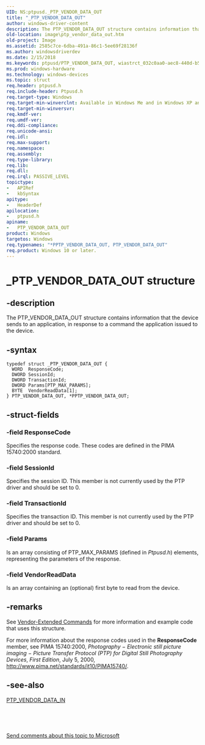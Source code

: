 ```yaml
---
UID: NS:ptpusd._PTP_VENDOR_DATA_OUT
title: "_PTP_VENDOR_DATA_OUT"
author: windows-driver-content
description: The PTP_VENDOR_DATA_OUT structure contains information that the device sends to an application, in response to a command the application issued to the device.
old-location: image\ptp_vendor_data_out.htm
old-project: Image
ms.assetid: 2585c7ce-6dba-491a-86c1-5ee69f28136f
ms.author: windowsdriverdev
ms.date: 2/15/2018
ms.keywords: ptpusd/PTP_VENDOR_DATA_OUT, wiastrct_032c0aa0-aec8-440d-b528-de1b739d2e1d.xml, _PTP_VENDOR_DATA_OUT, PPTP_VENDOR_DATA_OUT, PTP_VENDOR_DATA_OUT structure [Imaging Devices], *PPTP_VENDOR_DATA_OUT, ptpusd/PPTP_VENDOR_DATA_OUT, image.ptp_vendor_data_out, PPTP_VENDOR_DATA_OUT structure pointer [Imaging Devices], PTP_VENDOR_DATA_OUT
ms.prod: windows-hardware
ms.technology: windows-devices
ms.topic: struct
req.header: ptpusd.h
req.include-header: Ptpusd.h
req.target-type: Windows
req.target-min-winverclnt: Available in Windows Me and in Windows XP and later versions of the Windows operating systems.
req.target-min-winversvr: 
req.kmdf-ver: 
req.umdf-ver: 
req.ddi-compliance: 
req.unicode-ansi: 
req.idl: 
req.max-support: 
req.namespace: 
req.assembly: 
req.type-library: 
req.lib: 
req.dll: 
req.irql: PASSIVE_LEVEL
topictype:
-	APIRef
-	kbSyntax
apitype:
-	HeaderDef
apilocation:
-	ptpusd.h
apiname:
-	PTP_VENDOR_DATA_OUT
product: Windows
targetos: Windows
req.typenames: "*PPTP_VENDOR_DATA_OUT, PTP_VENDOR_DATA_OUT"
req.product: Windows 10 or later.
---
```


# _PTP_VENDOR_DATA_OUT structure


## -description


The PTP_VENDOR_DATA_OUT structure contains information that the device sends to an application, in response to a command the application issued to the device.


## -syntax


````
typedef struct _PTP_VENDOR_DATA_OUT {
  WORD  ResponseCode;
  DWORD SessionId;
  DWORD TransactionId;
  DWORD Params[PTP_MAX_PARAMS];
  BYTE  VendorReadData[1];
} PTP_VENDOR_DATA_OUT, *PPTP_VENDOR_DATA_OUT;
````


## -struct-fields




### -field ResponseCode

Specifies the response code. These codes are defined in the PIMA 15740:2000 standard.


### -field SessionId

Specifies the session ID. This member is not currently used by the PTP driver and should be set to 0.


### -field TransactionId

Specifies the transaction ID. This member is not currently used by the PTP driver and should be set to 0.


### -field Params

Is an array consisting of PTP_MAX_PARAMS (defined in <i>Ptpusd.h</i>) elements, representing the parameters of the response.


### -field VendorReadData

Is an array containing an (optional) first byte to read from the device.


## -remarks



See <a href="https://msdn.microsoft.com/3d360a9f-5a65-452b-a8ad-080dc7d8c8f5">Vendor-Extended Commands</a> for more information and example code that uses this structure.

For more information about the response codes used in the <b>ResponseCode</b> member, see PIMA 15740:2000, <i>Photography </i>−<i> Electronic still picture imaging </i>−<i> Picture Transfer Protocol (PTP) for Digital Still Photography Devices</i>,<i> First Edition</i>, July 5, 2000, http://www.pima.net/standards/it10/PIMA15740/. 




## -see-also

<a href="..\ptpusd\ns-ptpusd-_ptp_vendor_data_in.md">PTP_VENDOR_DATA_IN</a>



 

 

<a href="mailto:wsddocfb@microsoft.com?subject=Documentation%20feedback [Image\image]:%20PTP_VENDOR_DATA_OUT structure%20 RELEASE:%20(2/15/2018)&amp;body=%0A%0APRIVACY STATEMENT%0A%0AWe use your feedback to improve the documentation. We don't use your email address for any other purpose, and we'll remove your email address from our system after the issue that you're reporting is fixed. While we're working to fix this issue, we might send you an email message to ask for more info. Later, we might also send you an email message to let you know that we've addressed your feedback.%0A%0AFor more info about Microsoft's privacy policy, see http://privacy.microsoft.com/en-us/default.aspx." title="Send comments about this topic to Microsoft">Send comments about this topic to Microsoft</a>

